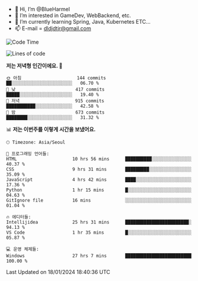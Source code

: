 - 👋 Hi, I’m @BlueHarmel
- 👀 I’m interested in GameDev, WebBackend, etc.
- 🌱 I’m currently learning Spring, Java, Kubernetes ETC...
- 📫 E-mail = dldjdtjr@gmail.com
  <!--START_SECTION:waka-->
![Code Time](http://img.shields.io/badge/Code%20Time-327%20hrs%2019%20mins-blue)

![Lines of code](https://img.shields.io/badge/%EC%A0%80%EB%8A%94%20%EC%97%AC%ED%83%9C%EA%B9%8C%EC%A7%80%20-39.8%20million%20%EC%A4%84%EC%9D%98%20%EC%BD%94%EB%93%9C%EB%A5%BC%20%EC%9E%91%EC%84%B1%ED%96%88%EC%96%B4%EC%9A%94.-blue)

**저는 저녁형 인간이에요. 🦉** 

```text
🌞 아침                     144 commits         ██░░░░░░░░░░░░░░░░░░░░░░░   06.70 % 
🌆 낮　                     417 commits         █████░░░░░░░░░░░░░░░░░░░░   19.40 % 
🌃 저녁                     915 commits         ███████████░░░░░░░░░░░░░░   42.58 % 
🌙 밤　                     673 commits         ████████░░░░░░░░░░░░░░░░░   31.32 % 
```


📊 **저는 이번주를 이렇게 시간을 보냈어요.** 

```text
🕑︎ Timezone: Asia/Seoul

💬 프로그래밍 언어들: 
HTML                     10 hrs 56 mins      ██████████░░░░░░░░░░░░░░░   40.37 % 
CSS                      9 hrs 31 mins       █████████░░░░░░░░░░░░░░░░   35.09 % 
JavaScript               4 hrs 42 mins       ████░░░░░░░░░░░░░░░░░░░░░   17.36 % 
Python                   1 hr 15 mins        █░░░░░░░░░░░░░░░░░░░░░░░░   04.63 % 
GitIgnore file           16 mins             ░░░░░░░░░░░░░░░░░░░░░░░░░   01.04 % 

🔥 에디터들: 
Intellijidea             25 hrs 31 mins      ████████████████████████░   94.13 % 
VS Code                  1 hr 35 mins        █░░░░░░░░░░░░░░░░░░░░░░░░   05.87 % 

💻 운영 체제들: 
Windows                  27 hrs 7 mins       █████████████████████████   100.00 % 
```


 Last Updated on 18/01/2024 18:40:36 UTC
<!--END_SECTION:waka-->
<!---
BlueHarmel/BlueHarmel is a ✨ special ✨ repository because its `README.md` (this file) appears on your GitHub profile.
You can click the Preview link to take a look at your changes.
--->

